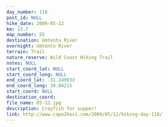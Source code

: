 ```yaml
---
day_number: 118
post_id: NULL
hike_date: 2009-05-12
km: 13.7
map_number: 55
destination: Umtentu River
overnight: Umtentu River
terrain: Trail
nature_reserve: Wild Coast Hiking Trail
notes: NULL
start_coord_lat: NULL
start_coord_long: NULL
end_coord_lat: -31.249933
end_coord_long: 30.04215
start_coord: NULL
destination_coord: 
file_name: 05-12.jpg
description: Crayfish for supper!
link: http://www.cape2kosi.com/2009/05/12/hiking-day-118/
---
```

